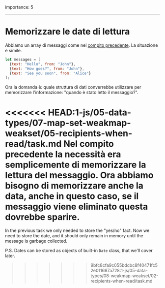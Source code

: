 importance: 5

---

# Memorizzare le date di lettura

Abbiamo un array di messaggi come nel [compito precedente](info:task/recipients-read). La situazione è simile.

```js
let messages = [
  {text: "Hello", from: "John"},
  {text: "How goes?", from: "John"},
  {text: "See you soon", from: "Alice"}
];
```

Ora la domanda è: quale struttura di dati converrebbe utilizzare per memorizzare l'informazione: "quando è stato letto il messaggio?".

<<<<<<< HEAD:1-js/05-data-types/07-map-set-weakmap-weakset/05-recipients-when-read/task.md
Nel compito precedente la necessità era semplicemente di memorizzare la lettura del messaggio. Ora abbiamo bisogno di memorizzare anche la data, anche in questo caso, se il messaggio viene eliminato questa dovrebbe sparire.
=======
In the previous task we only needed to store the "yes/no" fact. Now we need to store the date, and it should only remain in memory until the message is garbage collected.

P.S. Dates can be stored as objects of built-in `Date` class, that we'll cover later.
>>>>>>> 9bfc8cfa9c055bdcbc8f40471fc52e011687a728:1-js/05-data-types/08-weakmap-weakset/02-recipients-when-read/task.md
